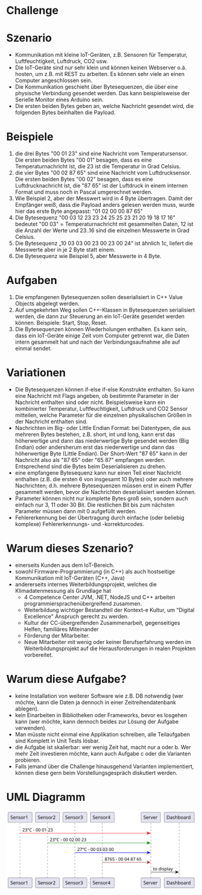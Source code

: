 # Challenge

# Szenario
- Kommunikation mit kleine IoT-Geräten, z.B. Sensoren für Temperatur, Luftfeuchtigkeit, Luftdruck, CO2 usw.
- Die IoT-Geräte sind nur sehr klein und können keinen Webserver o.ä. hosten, um z.B. mit REST zu arbeiten. Es können sehr viele an einen Computer angeschlossen sein.
- Die Kommunikation geschieht über Bytesequenzen, die über eine physische Verbindung gesendet werden. Das kann beispielsweise der Serielle Monitor eines Arduino sein.
- Die ersten beiden Bytes geben an, welche Nachricht gesendet wird, die folgenden Bytes beinhalten die Payload.

# Beispiele
1. die drei Bytes "00 01 23" sind eine Nachricht vom Temperatursensor. Die ersten beiden Bytes "00 01" besagen, dass es eine Temperaturnachricht ist, die 23 ist die Temperatur in Grad Celsius.
2. die vier Bytes "00 02 87 65" sind eine Nachricht vom Luftdrucksensor. Die ersten beiden Bytes "00 02" besagen, dass es eine Luftdrucknachricht ist, die "87 65" ist der Luftdruck in einem internen Format und muss noch in Pascal umgerechnet werden.
3. Wie Beispiel 2, aber der Messwert wird in 4 Byte übertragen. Damit der Empfänger weiß, dass die Payload anders gelesen werden muss, wurde hier das erste Byte angepasst: "01 02 00 00 87 65" 
4. Die Bytesequenz "00 03 12 23 23 24 25 25 23 21 20 19 18 17 16" bedeutet "00 03" = Temperaturnachricht mit gesammelten Daten, 12 ist die Anzahl der Werte und 23..16 sind die einzelnen Messwerte in Grad Celsius.
5. Die Bytesequenz „10 03 03 00 23 00 23 00 24“ ist ähnlich 1c, liefert die Messwerte aber in je 2 Byte statt einem.
6. Die Bytesequenz wie Beispiel 5, aber Messwerte in 4 Byte.

# Aufgaben
1. Die empfangenen Bytesequenzen sollen deserialisiert in C++ Value Objects abgelegt werden.
2. Auf umgekehrten Weg sollen C++-Klassen in Bytesequenzen serialisiert werden, die dann zur Steuerung an ein IoT-Geräte gesendet werden können. Beispiele: Start, Stop, Reset.
3. Die Bytesequenzen können Wiederholungen enthalten. Es kann sein, dass ein IoT-Geräte einige Zeit vom Computer getrennt war, die Daten intern gesammelt hat und nach der Verbindungsaufnahme alle auf einmal sendet.

# Variationen
- Die Bytesequenzen können if-else if-else Konstrukte enthalten. So kann eine Nachricht mit Flags angeben, ob bestimmte Parameter in der Nachricht enthalten sind oder nicht. Beispielsweise kann ein kombinierter Temperatur, Luftfeuchtigkeit, Luftdruck und CO2 Sensor mitteilen, welche Parameter für die einzelnen physikalischen Größen in der Nachricht enthalten sind.
- Nachrichten im Big- oder Little Endian Format: bei Datentypen, die aus mehreren Bytes bestehen, z.B. short, int und long, kann erst das höherwertige und dann das niederwertige Byte gesendet werden  (Big Endian) oder andersherum erst das niederwertige und dann das höherwertige Byte (Little Endian). Der Short-Wert "87 65" kann in der Nachricht also als "87 65" oder "65 87" empfangen werden. Entsprechend sind die Bytes beim Deserialisieren zu drehen.
- eine empfangene Bytesequenz kann nur einen Teil einer Nachricht enthalten (z.B. die ersten 6 von insgesamt 10 Bytes) oder auch mehrere Nachrichten; d.h. mehrere Bytesequenzen müssen erst in einem Puffer gesammelt werden, bevor die Nachrichten deserialisiert werden können.
- Parameter können nicht nur komplette Bytes groß sein, sondern auch einfach nur 3, 11 oder 30 Bit. Die restlichen Bit bis zum nächsten Parameter müssen dann mit 0 aufgefüllt werden.
- Fehlererkennung bei der Übertragung durch einfache (oder beliebig komplexe) Fehlererkennungs- und -korrekturcodes.

# Warum dieses Szenario?
- einerseits Kunden aus dem IoT-Bereich.
- sowohl Firmware-Programmierung (in C++) als auch hostseitige Kommunikation mit IoT-Geräten (C++, Java)
- andererseits internes Weiterbildungsprojekt, welches die Klimadatenmessung als Grundlage hat
    - 4 Competence Center JVM, .NET, NodeJS und C++ arbeiten programmiersprachenübergreifend zusammen.
    - Weiterbildung wichtiger Bestandteil der Kontext-e Kultur, um "Digital Excellence" Anspruch gerecht zu werden.
    - Kultur der CC-übergreifenden Zusammenarbeit, gegenseitiges Helfen, familiäres Miteinander
    - Förderung der Mitarbeiter.    
    - Neue Mitarbeiter mit wenig oder keiner Berufserfahrung werden im Weiterbildungsprojekt auf die Herausforderungen in realen Projekten vorbereitet.

# Warum diese Aufgabe?
- keine Installation von weiterer Software wie z.B. DB notwendig (wer möchte, kann die Daten ja dennoch in einer Zeitreihendatenbank ablegen).
- kein Einarbeiten in Bibliotheken oder Frameworks, bevor es losgehen kann (wer möchte, kann dennoch beides zur Lösung der Aufgabe verwenden).
- Man müsste nicht einmal eine Applikation schreiben, alle Teilaufgaben sind Komplett in Unit Tests lösbar.
- die Aufgabe ist skalierbar: wer wenig Zeit hat, macht nur a oder b. Wer mehr Zeit investieren möchte, kann auch Aufgabe c oder die Varianten probieren.
- Falls jemand über die Challenge hinausgehend Varianten implementiert, können diese gern beim Vorstellungsgespräch diskutiert werden.

# UML Diagramm
![sensorSystemDiagram](../diagrams/sensorSystemDiagram.svg)
